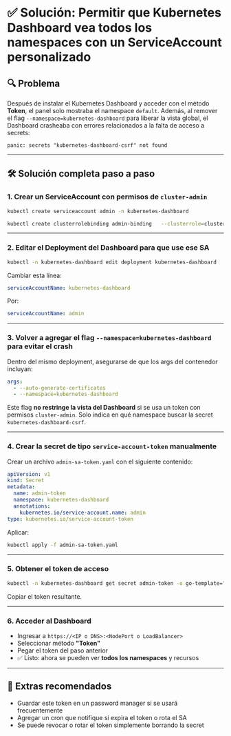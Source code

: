 # ✅ Solución: Permitir que Kubernetes Dashboard vea todos los namespaces con un ServiceAccount personalizado

## 🔍 Problema

Después de instalar el Kubernetes Dashboard y acceder con el método **Token**, el panel solo mostraba el namespace `default`. Además, al remover el flag `--namespace=kubernetes-dashboard` para liberar la vista global, el Dashboard crasheaba con errores relacionados a la falta de acceso a secrets:

```
panic: secrets "kubernetes-dashboard-csrf" not found
```

---

## 🛠️ Solución completa paso a paso

### 1. Crear un ServiceAccount con permisos de `cluster-admin`

```bash
kubectl create serviceaccount admin -n kubernetes-dashboard

kubectl create clusterrolebinding admin-binding   --clusterrole=cluster-admin   --serviceaccount=kubernetes-dashboard:admin
```

---

### 2. Editar el Deployment del Dashboard para que use ese SA

```bash
kubectl -n kubernetes-dashboard edit deployment kubernetes-dashboard
```

Cambiar esta línea:

```yaml
serviceAccountName: kubernetes-dashboard
```

Por:

```yaml
serviceAccountName: admin
```

---

### 3. Volver a agregar el flag `--namespace=kubernetes-dashboard` para evitar el crash

Dentro del mismo deployment, asegurarse de que los args del contenedor incluyan:

```yaml
args:
  - --auto-generate-certificates
  - --namespace=kubernetes-dashboard
```

Este flag **no restringe la vista del Dashboard** si se usa un token con permisos `cluster-admin`. Solo indica en qué namespace buscar la secret `kubernetes-dashboard-csrf`.

---

### 4. Crear la secret de tipo `service-account-token` manualmente

Crear un archivo `admin-sa-token.yaml` con el siguiente contenido:

```yaml
apiVersion: v1
kind: Secret
metadata:
  name: admin-token
  namespace: kubernetes-dashboard
  annotations:
    kubernetes.io/service-account.name: admin
type: kubernetes.io/service-account-token
```

Aplicar:

```bash
kubectl apply -f admin-sa-token.yaml
```

---

### 5. Obtener el token de acceso

```bash
kubectl -n kubernetes-dashboard get secret admin-token -o go-template="{{.data.token | base64decode}}"
```

Copiar el token resultante.

---

### 6. Acceder al Dashboard

- Ingresar a `https://<IP o DNS>:<NodePort o LoadBalancer>`
- Seleccionar método **"Token"**
- Pegar el token del paso anterior
- ✅ Listo: ahora se pueden ver **todos los namespaces** y recursos

---

## 📆 Extras recomendados

- Guardar este token en un password manager si se usará frecuentemente
- Agregar un cron que notifique si expira el token o rota el SA
- Se puede revocar o rotar el token simplemente borrando la secret
